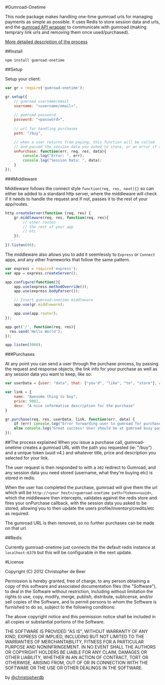#Gumroad-Onetime

This node package makes handling one-time gumroad urls for managing payments as simple as possible. It uses Redis to store session data and urls, and the [gumroad API wrapper](https://github.com/vdemedes/node-gumroad) to communicate with gumroad (making temprary link urls and removing them once used/purchased).

[More detailed description of the process](#the-process-explained)

##Install

`npm install gumroad-onetime`

##Setup

Setup your client:

```javascript
var gr = require('gumroad-onetime');

gr.setup({
	// gumroad username/email
	username: "<username/email>",
	
	// gumroad password
	password: "<password>",
	
	// url for handling purchases
	path: "/buy",

	// when a user returns from paying, this function will be called 
	// and passed the session data you asked to store, or an error if applicable.
	onPurchase: function(err, req, res, data){
		console.log("Error: ", err);
		console.log("Session Data: ", data);
	}
});
```

###Middleware

Middleware follows the connect style `function(req, res, next){}` so can either be added to a standard http server, where the middleware will check if it needs to handle the request and if not, passes it to the rest of your app/routes.

```javascript
http.createServer(function (req, res) {
	gr.middleware(req, res, function(req, res){
		// other routes
		// the rest of your app
		// etc
	});
	
}).listen(80);
```

The middleware also allows you to add it seemlessly to `Express` or `Connect` apps, and any other frameworks that follow the same pattern.

```javascript
var express = require('express');
var app = express.createServer();

app.configure(function(){
    app.use(express.methodOverride());
    app.use(express.bodyParser());

    // Insert gumroad-onetime middleware
    app.use(gr.middleware); 

    app.use(app.router);
});

app.get('/', function(req, res){
  res.send('Hello World');
});

app.listen(3000);
```


###Purchases

At any point you can send a user through the purchase process, by passing the request and response objects, the link info for your purchase as well as any session data you want to keep, like so:
```javascript	
var userData = {user: "data", that: ["you'd", "like", "to", "store"], awesome: true};

var link = {
	name: "Awesome thing to buy",
	price: 9001,
	desc: "A nice informative description for the purchase"
}

gr.purchase(req, res, userData, link, function(err, data) {
	if (err) console.log("Error forwarding user to gumroad for purchase.");
	else console.log("Great success! User should be at gumroad busy paying.");
});
```

##The process explained
When you issue a purchase call, gumroad-onetime creates a gumroad URL with the path you requested (ie: "/buy") and a unique token (uuid v4.) and whatever title, price and description you selected for your link.

The user request is then responded to with a `302` redirect to Gumroad, and any session data you need stored (username, what they're buying etc) is stored in redis. 

When the user has completed the purchase, gumroad will give them the url which will be `http://<your host>/<gumroad-onetime path>?token=<uuid>`, which the middleware then intercepts, validates against the redis store and fires your onPurchase callback, with the session data you asked to be stored, allowing you to then update the users profile/inventory/credits/etc as required. 

The gumroad URL is then removed, so no further purchases can be made on that url.

##Redis

Currently gumroad-onetime just connects the the default redis instance at `localhost:6379` but this will be configurable in the next update.


#License

Copyright (C) 2012 Christopher de Beer

Permission is hereby granted, free of charge, to any person obtaining a copy of this software and associated documentation files (the "Software"), to deal in the Software without restriction, including without limitation the rights to use, copy, modify, merge, publish, distribute, sublicense, and/or sell copies of the Software, and to permit persons to whom the Software is furnished to do so, subject to the following conditions:

The above copyright notice and this permission notice shall be included in all copies or substantial portions of the Software.

THE SOFTWARE IS PROVIDED "AS IS", WITHOUT WARRANTY OF ANY KIND, EXPRESS OR IMPLIED, INCLUDING BUT NOT LIMITED TO THE WARRANTIES OF MERCHANTABILITY, FITNESS FOR A PARTICULAR PURPOSE AND NONINFRINGEMENT. IN NO EVENT SHALL THE AUTHORS OR COPYRIGHT HOLDERS BE LIABLE FOR ANY CLAIM, DAMAGES OR OTHER LIABILITY, WHETHER IN AN ACTION OF CONTRACT, TORT OR OTHERWISE, ARISING FROM, OUT OF OR IN CONNECTION WITH THE SOFTWARE OR THE USE OR OTHER DEALINGS IN THE SOFTWARE.

by [@christopherdb](http://twitter.com/christopherdb)







	